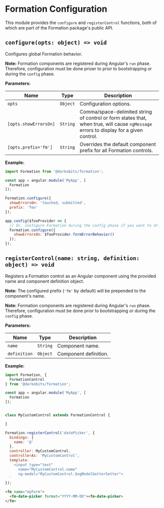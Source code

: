 # Formation Configuration

This module provides the `configure` and `registerControl` functions, both of which are part of the Formation package's public API.


## `configure(opts: object) => void`

Configures global Formation behavior.

**Note:** Formation components are registered during Angular's `run` phase. Therefore, configuration must be done prioer to prior to bootstrapping or during the `config` phase.

**Parameters:**

|Name|Type|Description|
|---|---|---|
|`opts`|`Object`|Configuration options.|
|`[opts.showErrorsOn]`|`String`|Comma/space-delimited string of control or form states that, when true, will cause `ngMessage` errors to display for a given control.|
|`[opts.prefix='fm']`|`String`|Overrides the default component prefix for all Formation controls.|

**Example:**

```js
import Formation from '@darkobits/formation';

const app = angular.module('MyApp', [
  Formation
]);

Formation.configure({
  showErrorsOn: 'touched, submitted',
  prefix: 'foo'
});

app.config($fooProvider => {
  // Or, configure Formation during the config phase if you want to drive behavior using a provider.
  Formation.configure({
    showErrorsOn: $fooProvider.formErrorBehavior()
  });
});
```

## `registerControl(name: string, definition: object) => void`

Registers a Formation control as an Angular component using the provided name and component definition object.

**Note:** The configured prefix (`'fm'` by default) will be prepended to the component's name.

**Note:** Formation components are registered during Angular's `run` phase. Therefore, configuration must be done prior to bootstrapping or during the `config` phase.

**Parameters:**

|Name|Type|Description|
|---|---|---|
|`name`|`String`|Component name.|
|`definition`|`Object`|Component definition.|

**Example:**

```js
import Formation, {
  FormationControl
} from '@darkobits/formation';

const app = angular.module('MyApp', [
  Formation
]);


class MyCustomControl extends FormationControl {

}

Formation.registerControl('datePicker', {
  bindings: {
    name: '@'
  },
  controller: MyCustomControl,
  controllerAs: 'MyCustomControl',
  template: `
    <input type="text"
      name="MyCustomControl.name"
      ng-model="MyCustomControl.$ngModelGetterSetter">
  `
});
```

```html
<fm name="myForm">
  <fm-date-picker format="YYYY-MM-DD"><fm-date-picker>
</fm>
```
